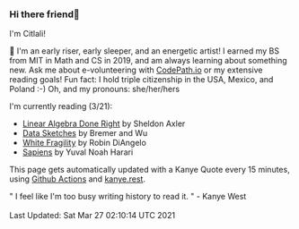### Hi there friend👋

I'm Citlali! 

🌱 I'm an early riser, early sleeper, and an energetic artist! I earned my BS from MIT in Math and CS in 2019, and am always learning about something new. Ask me about e-volunteering with [CodePath.io](https://codepath.org/) or my extensive reading goals! Fun fact: I hold triple citizenship in the USA, Mexico, and Poland :-) Oh, and my pronouns: she/her/hers

I'm currently reading (3/21):

- [Linear Algebra Done Right](https://linear.axler.net/) by Sheldon Axler
- [Data Sketches](https://www.datasketch.es/) by Bremer and Wu
- [White Fragility](https://www.robindiangelo.com/publications/) by Robin DiAngelo
- [Sapiens](https://www.ynharari.com/book/sapiens-2/) by Yuval Noah Harari

This page gets automatically updated with a Kanye Quote every 15 minutes, using [Github Actions](https://github.com/features/actions) and [kanye.rest](https://kanye.rest/).

" I feel like I'm too busy writing history to read it. " - Kanye West <br/> <br/>Last Updated:  Sat Mar 27 02:10:14 UTC 2021
